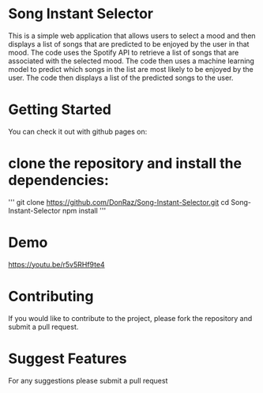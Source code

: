 # Song Instant Selector
This is a simple web application that allows users to select a mood and then displays a list of songs that are predicted to be enjoyed by the user in that mood. The code uses the Spotify API to retrieve a list of songs that are associated with the selected mood. The code then uses a machine learning model to predict which songs in the list are most likely to be enjoyed by the user. The code then displays a list of the predicted songs to the user.

# Getting Started
You can check it out with github pages on: 


# clone the repository and install the dependencies:
'''
git clone https://github.com/DonRaz/Song-Instant-Selector.git
cd Song-Instant-Selector
npm install
'''

# Demo 
https://youtu.be/r5v5RHf9te4

# Contributing
If you would like to contribute to the project, please fork the repository and submit a pull request.

# Suggest Features
For any suggestions please submit a pull request
